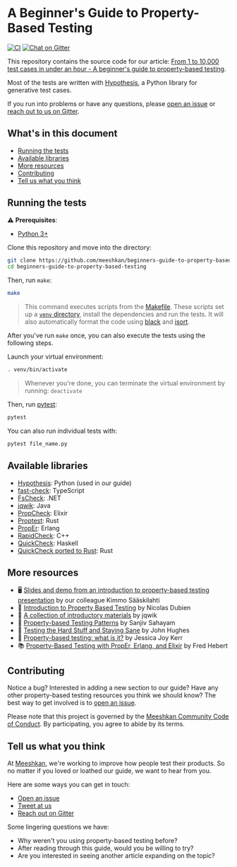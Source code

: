 # A Beginner's Guide to Property-Based Testing 

[![CI](https://github.com/meeshkan/introduction-to-property-based-testing/workflows/CI/badge.svg)](https://github.com/meeshkan/introduction-to-property-based-testing/actions?query=branch%3Amaster)
[![Chat on Gitter](https://badges.gitter.im/gitterHQ/gitter.png)](https://gitter.im/meeshkan/community)

This repository contains the source code for our article: [From 1 to 10,000 test cases in under an hour - A beginner's guide to property-based testing](https://dev.to/meeshkan/from-1-to-10-000-test-cases-in-under-an-hour-a-beginner-s-guide-to-property-based-testing-1jf8).

Most of the tests are written with [Hypothesis](https://hypothesis.readthedocs.io/en/latest/), a Python library for generative test cases.

If you run into problems or have any questions, please [open an issue](https://github.com/meeshkan/beginners-guide-to-property-based-testing/issues) or [reach out to us on Gitter](https://gitter.im/meeshkan/community).

## What's in this document
- [Running the tests](#running-the-tests)
- [Available libraries](#available-libraries)
- [More resources](#more-resources)
- [Contributing](#contributing)
- [Tell us what you think](#tell-us-what-you-think)

## Running the tests

⚠️ **Prerequisites**:
- [Python 3+](https://www.python.org/downloads/)

Clone this repository and move into the directory:
```bash
git clone https://github.com/meeshkan/beginners-guide-to-property-based-testing.git
cd beginners-guide-to-property-based-testing
```

Then, run `make`:

```bash
make
```

> This command executes scripts from the [Makefile](./Makefile). These scripts set up a [`venv` directory](https://docs.python.org/3/library/venv.html), install the dependencies and run the tests. It will also automatically format the code using [black](https://black.readthedocs.io/en/stable/) and [isort](https://timothycrosley.github.io/isort/).

After you've run `make` once, you can also execute the tests using the following steps.

Launch your virtual environment:

```bash
. venv/bin/activate
```

> Whenever you're done, you can terminate the virtual environment by running: `deactivate`  

Then, run [pytest](https://pypi.org/project/pytest/):

```bash
pytest
```

You can also run individual tests with:

```bash
pytest file_name.py
```

## Available libraries

- [Hypothesis](https://hypothesis.readthedocs.io/en/latest/): Python (used in our guide)
- [fast-check](https://github.com/dubzzz/fast-check): TypeScript
- [FsCheck](https://fscheck.github.io/FsCheck/): .NET
- [jqwik](https://jqwik.net/): Java
- [PropCheck](https://github.com/alfert/propcheck): Elixir
- [Proptest](https://github.com/AltSysrq/proptest): Rust
- [PropEr](https://proper-testing.github.io/): Erlang
- [RapidCheck](https://github.com/emil-e/rapidcheck): C++
- [QuickCheck](https://hackage.haskell.org/package/QuickCheck): Haskell
- [QuickCheck ported to Rust](https://docs.rs/quickcheck/0.9.2/quickcheck/): Rust

## More resources

- 🖥 [Slides and demo from an introduction to property-based testing presentation](https://github.com/ksaaskil/introduction-to-property-based-testing) by our colleague Kimmo Sääskilahti
- 📖 [Introduction to Property Based Testing](https://medium.com/criteo-labs/introduction-to-property-based-testing-f5236229d237) by Nicolas Dubien
- 🔗 [A collection of introductory materials](https://jqwik.net/property-based-testing.html) by jqwik
- 📖 [Property-based Testing Patterns](https://blog.ssanj.net/posts/2016-06-26-property-based-testing-patterns.html) by Sanjiv Sahayam
- 🎥 [Testing the Hard Stuff and Staying Sane](https://www.youtube.com/watch?v=zi0rHwfiX1Q) by John Hughes
- 📖 [Property-based testing: what is it?](https://blog.jessitron.com/2013/04/25/property-based-testing-what-is-it/) by Jessica Joy Kerr
- 📚 [Property-Based Testing with PropEr, Erlang, and Elixir](https://propertesting.com/) by Fred Hebert

## Contributing

Notice a bug? Interested in adding a new section to our guide? Have any other property-based testing resources you think we should know? The best way to get involved is to [open an issue](https://github.com/meeshkan/beginners-guide-to-property-based-testing/issues).

Please note that this project is governed by the [Meeshkan Community Code of Conduct](https://github.com/meeshkan/code-of-conduct). By participating, you agree to abide by its terms.

## Tell us what you think

At [Meeshkan](https://meeshkan.com/), we're working to improve how people test their products. So no matter if you loved or loathed our guide, we want to hear from you. 

Here are some ways you can get in touch:
- [Open an issue](https://github.com/meeshkan/beginners-guide-to-property-based-testing/issues)
- [Tweet at us](https://twitter.com/meeshkan)
- [Reach out on Gitter](https://gitter.im/Meeshkan/community)

Some lingering questions we have:
- Why weren't you using property-based testing before?
- After reading through this guide, would you be willing to try? 
- Are you interested in seeing another article expanding on the topic?
